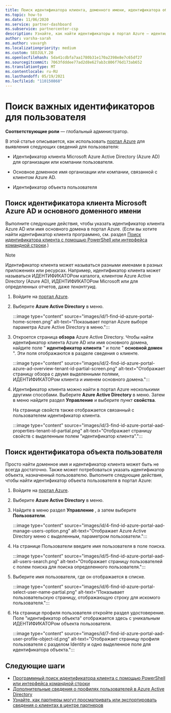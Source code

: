 ```yaml
---
title: Поиск идентификатора клиента, доменного имени, идентификатора объекта пользователя
ms.topic: how-to
ms.date: 11/06/2020
ms.service: partner-dashboard
ms.subservice: partnercenter-csp
description: Узнайте, как найти идентификаторы в портал Azure — идентификатор клиента Azure AD в Организации, доменное имя или идентификатор конкретного объекта пользователя. Для некоторых задач требуются эти сведения.
author: varsha-sarah
ms.author: vavargh
ms.localizationpriority: medium
ms.custom: SEOJULY.20
ms.openlocfilehash: 5da41cdbfa7aa1780b31e170a2398e8e7c65df27
ms.sourcegitcommit: 7063fdddee77ad2d8e627ab3c806f76d173ab652
ms.translationtype: MT
ms.contentlocale: ru-RU
ms.lasthandoff: 05/19/2021
ms.locfileid: "110150868"
---
```

# <a name="locate-important-ids-for-a-user"></a>Поиск важных идентификаторов для пользователя

**Соответствующие роли** — глобальный администратор.

В этой статье описывается, как использовать [портал Azure](https://portal.azure.com/) для выявления следующих сведений для пользователя:

- Идентификатор клиента Microsoft Azure Active Directory (Azure AD) для организации или компании пользователя.

- Основное доменное имя организации или компании, связанной с клиентом Azure AD.

- Идентификатор объекта пользователя

## <a name="find-the-microsoft-azure-ad-tenant-id-and-primary-domain-name"></a>Поиск идентификатора клиента Microsoft Azure AD и основного доменного имени

Выполните следующие действия, чтобы указать идентификатор клиента Azure AD или имя основного домена в портал Azure. (Если вы хотите найти идентификатор клиента программно, см. раздел [Поиск идентификатора клиента с помощью PowerShell или интерфейса командной строки](/azure/active-directory/fundamentals/active-directory-how-to-find-tenant#find-tenant-id-with-powershell).)

> [!NOTE]
> Идентификатор клиента может называться разными именами в разных приложениях или ресурсах. Например, идентификатор клиента может называться ИДЕНТИФИКАТОРом каталога, клиентом Azure Active Directory (Azure AD), ИДЕНТИФИКАТОРом Microsoft или для определенных отчетов, даже *тенантгуид*.

1. Войдите на [портал Azure](https://portal.azure.com/).

2. Выберите **Azure Active Directory** в меню.

   :::image type="content" source="images/id/1-find-id-azure-portal-home-screen.png" alt-text="Показывает портал Azure выборе параметра Azure Active Directory в меню.":::

3. Откроется страница **обзора** Azure Active Directory. Чтобы найти идентификатор клиента Azure AD или имя основного домена, найдите поле " **идентификатор клиента** " и поле " **основной домен** ". Эти поля отображаются в разделе сведения о клиенте.

   :::image type="content" source="images/id/2-find-id-azure-portal-azure-ad-overview-tenant-id-partial-screen.png" alt-text="Отображает страницу обзора с двумя выделенными полями, ИДЕНТИФИКАТОРом клиента и именем основного домена.":::

4. Идентификатор клиента можно найти в портал Azure несколькими другими способами. Выберите **Azure Active Directory** в меню. Затем в меню найдите раздел **Управление** и выберите пункт **свойства**.

   На странице свойств также отображается связанный с пользователем идентификатор клиента.

   :::image type="content" source="images/id/3-find-id-azure-portal-aad-properties-tenant-id-partial.png" alt-text="Отображает страницу свойств с выделенным полем &quot;идентификатор клиента&quot;.":::

## <a name="find-the-user-object-id"></a>Поиск идентификатора объекта пользователя

Просто найти доменное имя и идентификатор клиента может быть не всегда достаточно. Также может потребоваться указать идентификатор объекта, назначенный пользователю. Выполните следующие действия, чтобы найти идентификатор объекта пользователя в портал Azure:

1. Войдите на [портал Azure](https://portal.azure.com/).

2. Выберите **Azure Active Directory** в меню.

3. Найдите в меню раздел **Управление** , а затем выберите **Пользователи**.

      :::image type="content" source="images/id/4-find-id-azure-portal-aad-manage-users-option.png" alt-text="Отображает Azure Active Directory меню с выделенным, параметром пользователи.":::

4. На странице Пользователи введите имя пользователя в поле поиска.

      :::image type="content" source="images/id/5-find-id-azure-portal-aad-all-users-search.png" alt-text="Отображает страницу пользователей с полем поиска для поиска определенного пользователя.":::

5. Выберите имя пользователя, где он отображается в списке.  

      :::image type="content" source="images/id/6-find-id-azure-portal-select-user-name-partial.png" alt-text="Показывает пользовательскую страницу, отображающую строку для искомого пользователя.":::

6. На странице профиля пользователя откройте раздел удостоверение. Поле "идентификатор объекта" отображается здесь с уникальным ИДЕНТИФИКАТОРом объекта пользователя.

      :::image type="content" source="images/id/7-find-id-azure-portal-aad-user-profile-object-id.png" alt-text="Отображает страницу профиля пользователя с разделом Identity и одно выделенное поле для идентификатора объекта.":::

## <a name="next-steps"></a>Следующие шаги

- [Программный поиск идентификатора клиента с помощью PowerShell или интерфейса командной строки](/azure/active-directory/fundamentals/active-directory-how-to-find-tenant)
- [Дополнительные сведения о профилях пользователей в Azure Active Directory](/azure/active-directory/fundamentals/active-directory-users-profile-azure-portal)
- [Узнайте, как партнеры могут просматривать или экспортировать сведения о клиентах в центре партнеров](see-your-customer-list.md)

